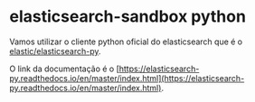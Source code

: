 # elasticsearch-sandbox python


Vamos utilizar o cliente python oficial do elasticsearch que é o [elastic/elasticsearch-py](https://github.com/elastic/elasticsearch-py). 

O link da documentação é o [https://elasticsearch-py.readthedocs.io/en/master/index.html](https://elasticsearch-py.readthedocs.io/en/master/index.html).

